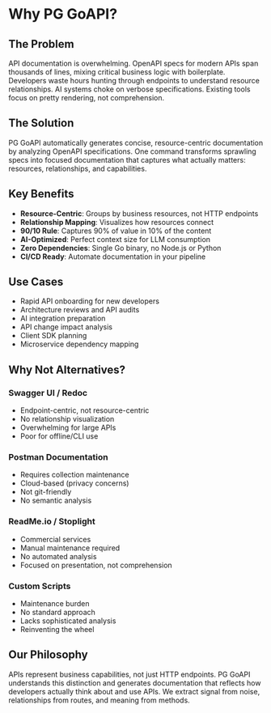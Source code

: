 # Why PG GoAPI?

## The Problem
API documentation is overwhelming. OpenAPI specs for modern APIs span thousands of lines, mixing critical business logic with boilerplate. Developers waste hours hunting through endpoints to understand resource relationships. AI systems choke on verbose specifications. Existing tools focus on pretty rendering, not comprehension.

## The Solution
PG GoAPI automatically generates concise, resource-centric documentation by analyzing OpenAPI specifications. One command transforms sprawling specs into focused documentation that captures what actually matters: resources, relationships, and capabilities.

## Key Benefits
- **Resource-Centric**: Groups by business resources, not HTTP endpoints
- **Relationship Mapping**: Visualizes how resources connect
- **90/10 Rule**: Captures 90% of value in 10% of the content
- **AI-Optimized**: Perfect context size for LLM consumption
- **Zero Dependencies**: Single Go binary, no Node.js or Python
- **CI/CD Ready**: Automate documentation in your pipeline

## Use Cases
- Rapid API onboarding for new developers
- Architecture reviews and API audits
- AI integration preparation
- API change impact analysis
- Client SDK planning
- Microservice dependency mapping

## Why Not Alternatives?

### Swagger UI / Redoc
- Endpoint-centric, not resource-centric
- No relationship visualization
- Overwhelming for large APIs
- Poor for offline/CLI use

### Postman Documentation
- Requires collection maintenance
- Cloud-based (privacy concerns)
- Not git-friendly
- No semantic analysis

### ReadMe.io / Stoplight
- Commercial services
- Manual maintenance required
- No automated analysis
- Focused on presentation, not comprehension

### Custom Scripts
- Maintenance burden
- No standard approach
- Lacks sophisticated analysis
- Reinventing the wheel

## Our Philosophy
APIs represent business capabilities, not just HTTP endpoints. PG GoAPI understands this distinction and generates documentation that reflects how developers actually think about and use APIs. We extract signal from noise, relationships from routes, and meaning from methods.
